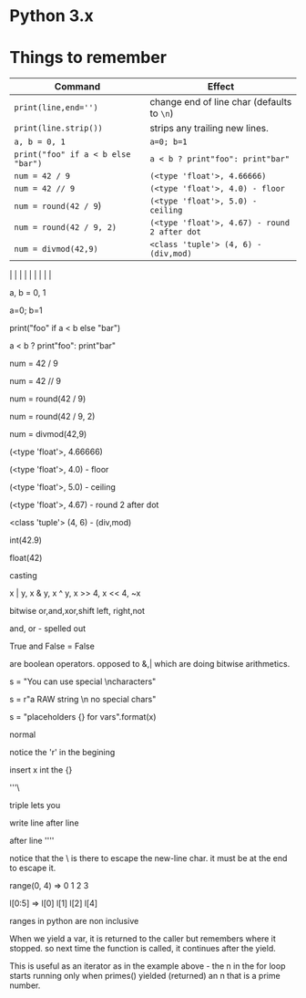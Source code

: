 # Python 3.x

# Things to remember

  
| Command | Effect |
|--|--|
| `print(line,end='') ` | change end of line char (defaults to `\n`)   |
|`print(line.strip())` |strips any trailing new lines. |
|`a, b = 0, 1` | `a=0; b=1`|
|`print("foo" if a < b else "bar")` | `a < b ? print"foo": print"bar"`|
|`num = 42 / 9`|`(<type 'float'>, 4.66666)`|
|`num = 42 // 9`|`(<type 'float'>, 4.0) - floor`|
|`num = round(42 / 9`)|`(<type 'float'>, 5.0) - ceiling`|
|`num = round(42 / 9, 2)`|`(<type 'float'>, 4.67) - round 2 after dot`|
|`num = divmod(42,9)`|`<class 'tuple'> (4, 6) - (div,mod)`|

| | |
| | |
| | |










a, b = 0, 1

a=0; b=1

print("foo" if a < b else "bar")

a < b ? print"foo": print"bar"

num = 42 / 9

num = 42 // 9

num = round(42 / 9)

num = round(42 / 9, 2)

num = divmod(42,9)

(<type 'float'>, 4.66666)

(<type 'float'>, 4.0) - floor

(<type 'float'>, 5.0) - ceiling

(<type 'float'>, 4.67) - round 2 after dot

<class 'tuple'> (4, 6) - (div,mod)

int(42.9)

float(42)

casting

x | y, x & y, x ^ y, x >> 4, x << 4, ~x

bitwise or,and,xor,shift left, right,not

and, or - spelled out

True and False = False

are boolean operators. opposed to &,| which are doing bitwise arithmetics.

s = "You can use special \ncharacters"

s = r"a RAW string \n no special chars"

s = "placeholders {} for vars".format(x)

normal

notice the 'r' in the begining

insert x int the {}

'''\

triple lets you

write line after line

after line ''''

notice that the \ is there to escape the new-line char. it must be at the end to escape it.

range(0, 4) => 0 1 2 3

l[0:5] => l[0] l[1] l[2] l[4]

ranges in python are non inclusive

  

When we yield a var, it is returned to the caller but remembers where it stopped. so next time the function is called, it continues after the yield.

This is useful as an iterator as in the example above - the n in the for loop starts running only when primes() yielded (returned) an n that is a prime number.
<!--stackedit_data:
eyJoaXN0b3J5IjpbNDM4NDU2NDYwLC03NDczMjc1MzBdfQ==
-->